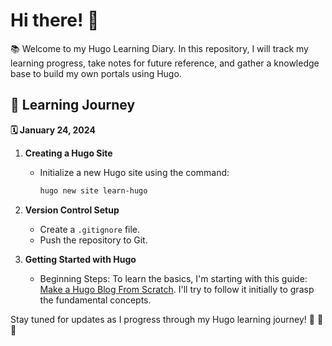 # Hi there! 👋

📚 Welcome to my Hugo Learning Diary. In this repository, I will track my learning progress, take notes for future reference, and gather a knowledge base to build my own portals using Hugo.

## 🚀 Learning Journey

**🗓️ January 24, 2024**

1. **Creating a Hugo Site**
   - Initialize a new Hugo site using the command:
     ```bash
     hugo new site learn-hugo
     ```

2. **Version Control Setup**
   - Create a `.gitignore` file.
   - Push the repository to Git.

3. **Getting Started with Hugo**
   - Beginning Steps: To learn the basics, I'm starting with this guide: [Make a Hugo Blog From Scratch](https://zwbetz.com/make-a-hugo-blog-from-scratch/). I'll try to follow it initially to grasp the fundamental concepts.

Stay tuned for updates as I progress through my Hugo learning journey! 🌟 🌈 🦄